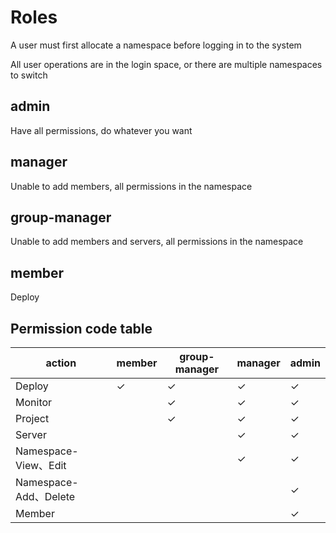 # Roles
A user must first allocate a namespace before logging in to the system

All user operations are in the login space, or there are multiple namespaces to switch

## admin 
Have all permissions, do whatever you want

## manager 
Unable to add members, all permissions in the namespace

## group-manager 
Unable to add members and servers, all permissions in the namespace

## member 
Deploy

## Permission code table
| action                              | member | group-manager | manager | admin |
| ------------------------------------| ------ | ------------- | ------- | ----- |
| Deploy                             |   ✓    |       ✓       |    ✓    |   ✓   |
| Monitor                             |        |       ✓       |    ✓    |   ✓   |
| Project                            |        |       ✓       |    ✓    |   ✓   |
| Server                          |        |               |    ✓    |   ✓   |
| Namespace-View、Edit                   |        |               |    ✓    |   ✓   |
| Namespace-Add、Delete                  |        |               |         |   ✓   |
| Member                             |        |               |         |   ✓   |

